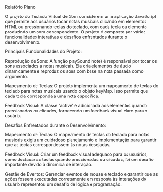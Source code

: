 Relatório Piano

O projeto do Teclado Virtual de Som consiste em uma aplicação JavaScript que permite aos usuários tocar notas musicais clicando em elementos HTML ou pressionando teclas do teclado, com cada tecla ou elemento produzindo um som correspondente. O projeto é composto por várias funcionalidades interativas e desafios enfrentados durante o desenvolvimento.

Principais Funcionalidades do Projeto:

Reprodução de Sons: A função playSound(note) é responsável por tocar os sons associados a notas musicais. Ela cria elementos de áudio dinamicamente e reproduz os sons com base na nota passada como argumento.

Mapeamento de Teclas: O projeto implementa um mapeamento de teclas do teclado para notas musicais usando o objeto keyMap. Isso permite que cada tecla corresponda a uma nota específica.

Feedback Visual: A classe 'active' é adicionada aos elementos quando pressionados ou clicados, fornecendo um feedback visual claro para o usuário.

Desafios Enfrentados durante o Desenvolvimento:

Mapeamento de Teclas: O mapeamento de teclas do teclado para notas musicais exigiu um cuidadoso planejamento e implementação para garantir que as teclas correspondessem às notas desejadas.

Feedback Visual: Criar um feedback visual adequado para os usuários, como destacar as teclas quando pressionadas ou clicadas, foi um desafio importante devido à dinâmica de interação.

Gestão de Eventos: Gerenciar eventos de mouse e teclado e garantir que as ações fossem executadas corretamente em resposta às interações do usuário representou um desafio de lógica e programação.
